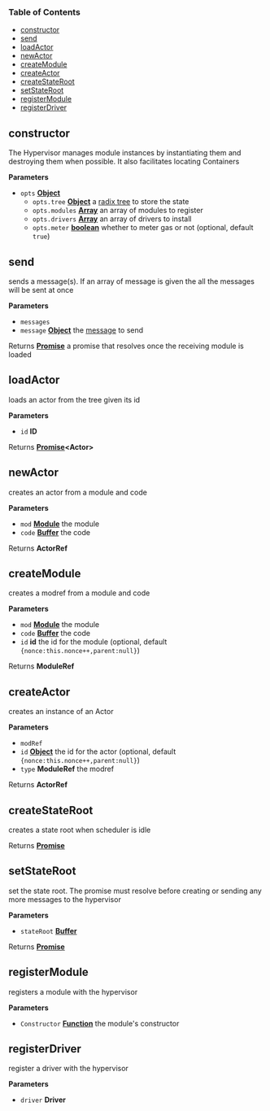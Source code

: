 <!-- Generated by documentation.js. Update this documentation by updating the source code. -->

### Table of Contents

-   [constructor][1]
-   [send][2]
-   [loadActor][3]
-   [newActor][4]
-   [createModule][5]
-   [createActor][6]
-   [createStateRoot][7]
-   [setStateRoot][8]
-   [registerModule][9]
-   [registerDriver][10]

## constructor

The Hypervisor manages module instances by instantiating them and
destroying them when possible. It also facilitates locating Containers

**Parameters**

-   `opts` **[Object][11]** 
    -   `opts.tree` **[Object][11]** a [radix tree][12] to store the state
    -   `opts.modules` **[Array][13]** an array of modules to register
    -   `opts.drivers` **[Array][13]** an array of drivers to install
    -   `opts.meter` **[boolean][14]** whether to meter gas or not (optional, default `true`)

## send

sends a message(s). If an array of message is given the all the messages will be sent at once

**Parameters**

-   `messages`  
-   `message` **[Object][11]** the [message][15] to send

Returns **[Promise][16]** a promise that resolves once the receiving module is loaded

## loadActor

loads an actor from the tree given its id

**Parameters**

-   `id` **ID** 

Returns **[Promise][16]&lt;Actor>** 

## newActor

creates an actor from a module and code

**Parameters**

-   `mod` **[Module][17]** the module
-   `code` **[Buffer][18]** the code

Returns **ActorRef** 

## createModule

creates a modref from a module and code

**Parameters**

-   `mod` **[Module][17]** the module
-   `code` **[Buffer][18]** the code
-   `id` **id** the id for the module (optional, default `{nonce:this.nonce++,parent:null}`)

Returns **ModuleRef** 

## createActor

creates an instance of an Actor

**Parameters**

-   `modRef`  
-   `id` **[Object][11]** the id for the actor (optional, default `{nonce:this.nonce++,parent:null}`)
-   `type` **ModuleRef** the modref

Returns **ActorRef** 

## createStateRoot

creates a state root when scheduler is idle

Returns **[Promise][16]** 

## setStateRoot

set the state root. The promise must resolve before creating or sending any more messages to the hypervisor

**Parameters**

-   `stateRoot` **[Buffer][18]** 

Returns **[Promise][16]** 

## registerModule

registers a module with the hypervisor

**Parameters**

-   `Constructor` **[Function][19]** the module's constructor

## registerDriver

register a driver with the hypervisor

**Parameters**

-   `driver` **Driver** 

[1]: #constructor

[2]: #send

[3]: #loadactor

[4]: #newactor

[5]: #createmodule

[6]: #createactor

[7]: #createstateroot

[8]: #setstateroot

[9]: #registermodule

[10]: #registerdriver

[11]: https://developer.mozilla.org/docs/Web/JavaScript/Reference/Global_Objects/Object

[12]: https://github.com/dfinity/js-dfinity-radix-tree

[13]: https://developer.mozilla.org/docs/Web/JavaScript/Reference/Global_Objects/Array

[14]: https://developer.mozilla.org/docs/Web/JavaScript/Reference/Global_Objects/Boolean

[15]: https://github.com/primea/js-primea-message

[16]: https://developer.mozilla.org/docs/Web/JavaScript/Reference/Global_Objects/Promise

[17]: https://nodejs.org/api/modules.html

[18]: https://nodejs.org/api/buffer.html

[19]: https://developer.mozilla.org/docs/Web/JavaScript/Reference/Statements/function
